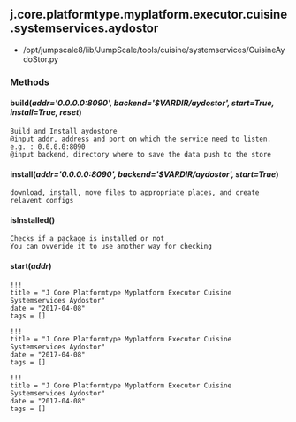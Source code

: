 <!-- toc -->
## j.core.platformtype.myplatform.executor.cuisine.systemservices.aydostor

- /opt/jumpscale8/lib/JumpScale/tools/cuisine/systemservices/CuisineAydoStor.py

### Methods

#### build(*addr='0.0.0.0:8090', backend='$VARDIR/aydostor', start=True, install=True, reset*) 

```
Build and Install aydostore
@input addr, address and port on which the service need to listen. e.g. : 0.0.0.0:8090
@input backend, directory where to save the data push to the store

```

#### install(*addr='0.0.0.0:8090', backend='$VARDIR/aydostor', start=True*) 

```
download, install, move files to appropriate places, and create relavent configs

```

#### isInstalled() 

```
Checks if a package is installed or not
You can ovveride it to use another way for checking

```

#### start(*addr*) 


```
!!!
title = "J Core Platformtype Myplatform Executor Cuisine Systemservices Aydostor"
date = "2017-04-08"
tags = []
```

```
!!!
title = "J Core Platformtype Myplatform Executor Cuisine Systemservices Aydostor"
date = "2017-04-08"
tags = []
```

```
!!!
title = "J Core Platformtype Myplatform Executor Cuisine Systemservices Aydostor"
date = "2017-04-08"
tags = []
```
